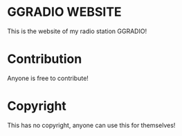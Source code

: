 # GGRADIO WEBSITE
This is the website of my radio station GGRADIO!

# Contribution
Anyone is free to contribute!

# Copyright
This has no copyright, anyone can use this for themselves!
